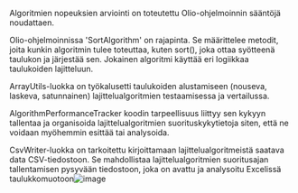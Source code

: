 Algoritmien nopeuksien arviointi on toteutettu Olio-ohjelmoinnin sääntöjä noudattaen.

Olio-ohjelmoinnissa 'SortAlgorithm' on rajapinta. Se määrittelee metodit, joita kunkin algoritmin tulee toteuttaa, kuten sort(), joka ottaa syötteenä taulukon ja järjestää sen. Jokainen algoritmi käyttää eri logiikkaa taulukoiden lajitteluun.

ArrayUtils-luokka on työkalusetti taulukoiden alustamiseen (nouseva, laskeva, satunnainen) lajittelualgoritmien testaamisessa ja vertailussa. 

AlgorithmPerformanceTracker koodin tarpeellisuus liittyy sen kykyyn tallentaa ja organisoida lajittelualgoritmien suorituskykytietoja siten, että ne voidaan myöhemmin esittää tai analysoida.

CsvWriter-luokka on tarkoitettu kirjoittamaan lajittelualgoritmeistä saatava data CSV-tiedostoon. Se mahdollistaa lajittelualgoritmien suoritusajan tallentamisen pysyvään tiedostoon, joka on avattu ja analysoitu Excelissä taulukkomuotoon![image](https://github.com/jenni1505/program.java/assets/125802335/b276be8e-757e-493f-ab80-66163237106a)
